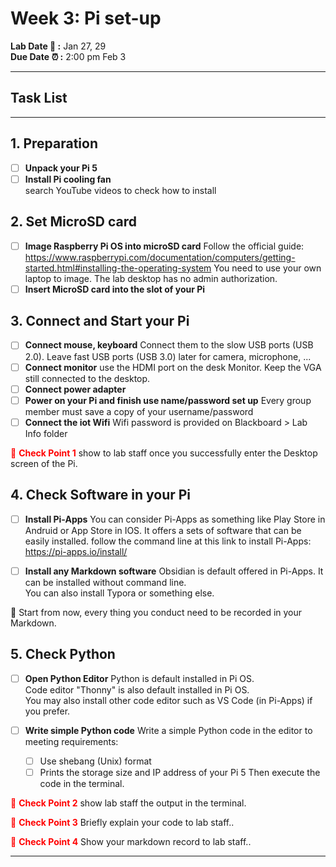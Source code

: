 # Week 3: Pi set-up

**Lab Date :dizzy: :** Jan 27, 29  
**Due Date :alarm_clock: :** 2:00 pm Feb 3 

-------------------

## Task List

------------------
## 1. Preparation
- [ ] **Unpack your Pi 5** 
- [ ] **Install Pi cooling fan**  
  search YouTube videos to check how to install
  
## 2. Set MicroSD card 
- [ ] **Image Raspberry Pi OS into microSD card**
Follow the official guide:
https://www.raspberrypi.com/documentation/computers/getting-started.html#installing-the-operating-system 
You need to use your own laptop to image. The lab desktop has no admin authorization.
- [ ] **Insert MicroSD card into the slot of your Pi**

## 3. Connect and Start your Pi 
- [ ] **Connect mouse, keyboard**
  Connect them to the slow USB ports (USB 2.0). 
  Leave fast USB ports (USB 3.0) later for camera, microphone, ...
- [ ] **Connect monitor**
  use the HDMI port on the desk Monitor. Keep the VGA still connected to the desktop.
- [ ] **Connect power adapter**
- [ ] **Power on your Pi and finish use name/password set up**
  Every group member must save a copy of your username/password
- [ ] **Connect the iot Wifi**
  Wifi password is provided on Blackboard > Lab Info folder

<span style="color: red;">:tada: **Check Point 1**</span>
show to lab staff once you successfully enter the Desktop screen of the Pi.

## 4. Check Software in your Pi 
- [ ] **Install Pi-Apps**
You can consider Pi-Apps as something like Play Store in Andruid or App Store in IOS.
It offers a sets of software that can be easily installed.
follow the command line at this link to install Pi-Apps:
https://pi-apps.io/install/ 

- [ ] **Install any Markdown software**
Obsidian is default offered in Pi-Apps.
It can be installed without command line.  
You can also install Typora or something else.

:pushpin: Start from now, every thing you conduct need to be recorded in your Markdown.


## 5. Check Python
- [ ] **Open Python Editor**
Python is default installed in Pi OS.  
Code editor "Thonny" is also default installed in Pi OS.  
You may also install other code editor such as VS Code (in Pi-Apps) if you prefer.

- [ ] **Write simple Python code**
Write a simple Python code in the editor to meeting requirements:
  - [ ] Use shebang (Unix) format
  - [ ] Prints the storage size and IP address of your Pi 5
Then execute the code in the terminal.  

<span style="color: red;">:tada: **Check Point 2**</span>
show lab staff the output in the terminal.

<span style="color: red;">:tada: **Check Point 3**</span>
Briefly explain your code to lab staff..

<span style="color: red;">:tada: **Check Point 4**</span>
Show your markdown record to lab staff..


---
